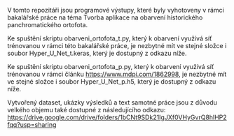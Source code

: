 V tomto repozitáři jsou programové výstupy, které byly vyhotoveny v rámci bakalářské práce na téma Tvorba aplikace na obarvení historického panchromatického ortofota.

Ke spuštění skriptu obarveni_ortofota_t.py, který k obarvení využívá síť trénovanou v rámci této bakalářské práce, je nezbytné mít ve stejné složce i soubor Hyper_U_Net_t.keras, který je dostupný z odkazu níže.

Ke spuštění skriptu obarveni_ortofota_p.py, který k obarvení využívá síť trénovanou v rámci článku https://www.mdpi.com/1862998, je nezbytné mít ve stejné složce i soubor Hyper_U_Net_p.h5, který je dostupný z odkazu níže.

Vytvořený dataset, ukázky výsledků a text samotné práce jsou z důvodu velkého objemu také dostupné z následujícího odkazu: https://drive.google.com/drive/folders/1bCNt9SDk21IgJXf0VHyGvrQ8hlHP2fqq?usp=sharing
